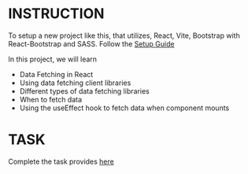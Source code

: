 # INSTRUCTION
To setup a new project like this, that utilizes, React, Vite, Bootstrap with React-Bootstrap and SASS. Follow the [Setup Guide](./SETUP.md)

In this project, we will learn
- Data Fetching in React 
- Using data fetching client libraries
- Different types of data fetching libraries
- When to fetch data
- Using the useEffect hook to fetch data when component mounts

# TASK
Complete the task provides [here](./TASK.md)

